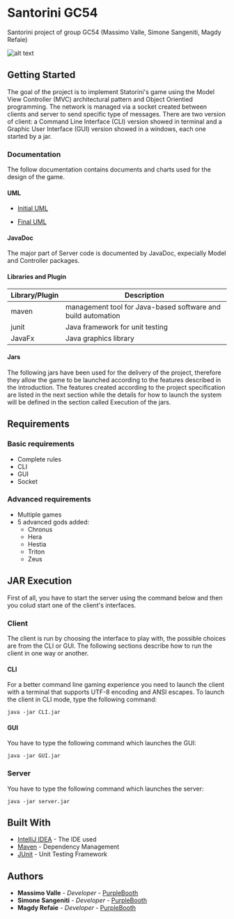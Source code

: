 # Santorini GC54

Santorini project of group GC54 (Massimo Valle, Simone Sangeniti, Magdy Refaie)

![alt text](http://src/main/Resources/imgs/santorini-logo.png)

## Getting Started

The goal of the project is to implement Statorini's game using the Model View Controller (MVC) architectural pattern and Object Orientied programming. The network is managed via a socket created between clients and server to send specific type of messages. There are two version of client: a Command Line Interface (CLI) version showed in terminal and a Graphic User Interface (GUI) version showed in a windows, each one started by a jar.

### Documentation

The follow documentation contains documents and charts used for the design of the game.

#### UML


* [Initial UML](https://www.jetbrains.com/idea/)

* [Final UML](https://www.jetbrains.com/idea/)

#### JavaDoc
The major part of Server code is documented by JavaDoc, expecially Model and Controller packages.

#### Libraries and Plugin
Library/Plugin | Description |
--- | --- |
maven | management tool for Java-based software and build automation |
junit | Java framework for unit testing |
JavaFx | Java graphics library |


#### Jars
The following jars have been used for the delivery of the project, therefore they allow the game to be launched according to the features described in the introduction. The features created according to the project specification are listed in the next section while the details for how to launch the system will be defined in the section called Execution of the jars.

## Requirements

### Basic requirements

* Complete rules
* CLI
* GUI
* Socket

### Advanced requirements

* Multiple games
* 5 advanced gods added:
     * Chronus
     * Hera
     * Hestia
     * Triton
     * Zeus


## JAR Execution

First of all, you have to start the server using the command below and then you colud start one of the client's interfaces.

### Client

The client is run by choosing the interface to play with, the possible choices are from the CLI or GUI. The following sections describe how to run the client in one way or another.

#### CLI
For a better command line gaming experience you need to launch the client with a terminal that supports UTF-8 encoding and ANSI escapes. To launch the client in CLI mode, type the following command:

```
java -jar CLI.jar
```

#### GUI
You have to type the following command which launches the GUI:

```
java -jar GUI.jar
```

### Server

You have to type the following command which launches the server:

```
java -jar server.jar
```


## Built With

* [IntelliJ IDEA](https://www.jetbrains.com/idea/) - The IDE used
* [Maven](https://maven.apache.org/) - Dependency Management
* [JUnit](https://junit.org/junit5/) - Unit Testing Framework


## Authors

* **Massimo Valle** - *Developer* - [PurpleBooth](https://github.com/MassimoValle)
* **Simone Sangeniti** - *Developer* - [PurpleBooth](https://github.com/Sn4k3ss)
* **Magdy Refaie** - *Developer* - [PurpleBooth](https://github.com/magfly)

